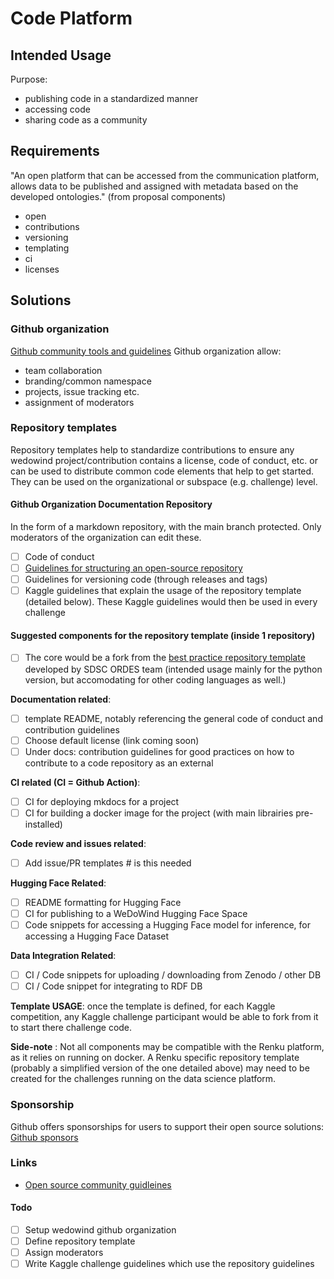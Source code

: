 # Code Platform

## Intended Usage

Purpose:

- publishing code in a standardized manner
- accessing code
- sharing code as a community

## Requirements

"An open platform that can be accessed from the communication platform, allows data to be published and assigned with metadata based on the developed ontologies." (from proposal components)

- open
- contributions
- versioning
- templating
- ci
- licenses

## Solutions

### Github organization

[Github community tools and guidelines](https://docs.github.com/en/communities)
Github organization allow:

- team collaboration
- branding/common namespace
- projects, issue tracking etc.
- assignment of moderators

### Repository templates 

Repository templates help to standardize contributions to ensure any wedowind project/contribution contains a license, code of conduct, etc. or can be used to distribute common code elements that help to get started. They can be used on the organizational or subspace (e.g. challenge) level.

#### Github Organization Documentation Repository

In the form of a markdown repository, with the main branch protected. Only moderators of the organization can edit these.

- [ ] Code of conduct
- [ ] [Guidelines for structuring an open-source repository](https://swissdatasciencecenter.github.io/best-practice-documentation/docs/chapters/dev-practice/repository-guideline/oss-repo)
- [ ] Guidelines for versioning code (through releases and tags)
- [ ] Kaggle guidelines that explain the usage of the repository template (detailed below). These Kaggle guidelines would then be used in every challenge

#### Suggested components for the repository template (inside 1 repository)

- [ ] The core would be a fork from the [best practice repository template](https://github.com/sdsc-ordes/repository-template) developed by SDSC ORDES team (intended usage mainly for the python version, but accomodating for other coding languages as well.)

**Documentation related**:

- [ ] template README, notably referencing the general code of conduct and contribution guidelines
- [ ] Choose default license (link coming soon)
- [ ] Under docs: contribution guidelines for good practices on how to contribute to a code repository as an external

**CI related (CI = Github Action)**:

- [ ] CI for deploying mkdocs for a project
- [ ] CI for building a docker image for the project (with main librairies pre-installed)

**Code review and issues related**:

- [ ] Add issue/PR templates  # is this needed

**Hugging Face Related**:

- [ ] README formatting for Hugging Face
- [ ] CI for publishing to a WeDoWind Hugging Face Space
- [ ] Code snippets for accessing a Hugging Face model for inference, for accessing a Hugging Face Dataset

**Data Integration Related**:

- [ ] CI / Code snippets for uploading / downloading from Zenodo / other DB
- [ ] CI / Code snippet for integrating to RDF DB

**Template USAGE**: once the template is defined, for each Kaggle competition, any Kaggle challenge participant would be able to fork from it to start there challenge code.

**Side-note** : Not all components may be compatible with the Renku platform, as it relies on running on docker. A Renku specific repository template (probably a simplified version of the one detailed above) may need to be created for the challenges running on the data science platform.

### Sponsorship

Github offers sponsorships for users to support their open source solutions: [Github sponsors](https://github.com/sponsors)


### Links

- [Open source community guidleines](https://opensource.guide/building-community/)

#### Todo

- [ ] Setup wedowind github organization
- [ ] Define repository template
- [ ] Assign moderators
- [ ] Write Kaggle challenge guidelines which use the repository guidelines
